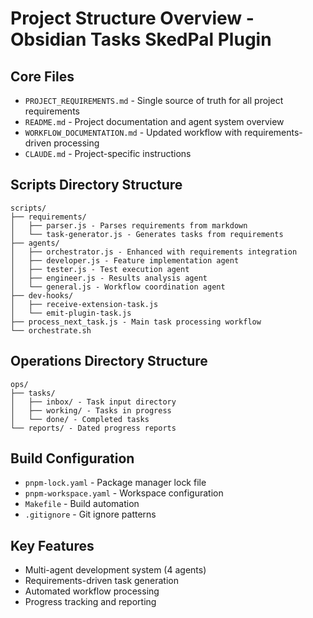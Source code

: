 # Project Structure Overview - Obsidian Tasks SkedPal Plugin

## Core Files
- `PROJECT_REQUIREMENTS.md` - Single source of truth for all project requirements
- `README.md` - Project documentation and agent system overview
- `WORKFLOW_DOCUMENTATION.md` - Updated workflow with requirements-driven processing
- `CLAUDE.md` - Project-specific instructions

## Scripts Directory Structure
```
scripts/
├── requirements/
│   ├── parser.js - Parses requirements from markdown
│   └── task-generator.js - Generates tasks from requirements
├── agents/
│   ├── orchestrator.js - Enhanced with requirements integration
│   ├── developer.js - Feature implementation agent
│   ├── tester.js - Test execution agent
│   ├── engineer.js - Results analysis agent
│   └── general.js - Workflow coordination agent
├── dev-hooks/
│   ├── receive-extension-task.js
│   └── emit-plugin-task.js
├── process_next_task.js - Main task processing workflow
└── orchestrate.sh
```

## Operations Directory Structure
```
ops/
├── tasks/
│   ├── inbox/ - Task input directory
│   ├── working/ - Tasks in progress
│   └── done/ - Completed tasks
└── reports/ - Dated progress reports
```

## Build Configuration
- `pnpm-lock.yaml` - Package manager lock file
- `pnpm-workspace.yaml` - Workspace configuration
- `Makefile` - Build automation
- `.gitignore` - Git ignore patterns

## Key Features
- Multi-agent development system (4 agents)
- Requirements-driven task generation
- Automated workflow processing
- Progress tracking and reporting